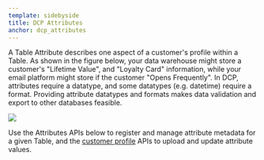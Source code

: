 ```yaml
---
template: sidebyside
title: DCP Attributes
anchor: dcp_attributes
---
```


A Table Attribute describes one aspect of a customer's profile within a Table. As shown in the figure below, your data
warehouse might store a customer's "Lifetime Value", and "Loyalty Card" information, while your email platform might
store if the customer "Opens Frequently".  In DCP, attributes require a datatype, and some datatypes (e.g. datetime)
require a format.  Providing attribute datatypes and formats makes data validation and export to other databases feasible.

<img src="/assets/img/dcp/attributes.png">

Use the Attributes APIs below to register and manage attribute metadata for a given Table, and the [customer
profile](/customer-profiles/index.html#customer_profiles) APIs to upload and update attribute values.
